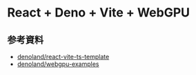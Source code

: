 # React + Deno + Vite + WebGPU

## 参考資料

- [denoland/react-vite-ts-template](https://github.com/denoland/react-vite-ts-template)
- [denoland/webgpu-examples](https://github.com/denoland/webgpu-examples)